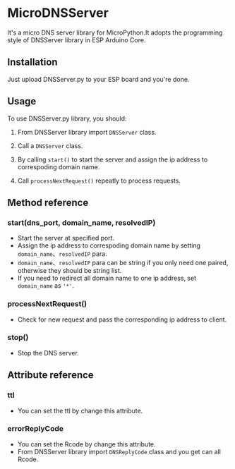 # MicroDNSServer
It's a micro DNS server library for MicroPython.It adopts the programming style of DNSServer library in ESP Arduino Core.

## Installation
Just upload DNSServer.py to your ESP board and you're done.

## Usage
To use DNSServer.py library, you should:

1. From DNSServer library import `DNSServer` class.

2. Call a `DNSServer` class.

3. By calling `start()` to start the server and assign the ip address to correspoding domain name.

4. Call `processNextRequest()` repeatly to process requests.

## Method reference

### start(dns_port, domain_name, resolvedIP)
- Start the server at specified port.
- Assign the ip address to correspoding domain name by setting `domain_name`、`resolvedIP` para.
- `domain_name`、`resolvedIP` para can be string if you only need one paired, otherwise they should be string list.
- If you need to redirect all domain name to one ip address, set `domain_name` as `'*'`.

### processNextRequest()
- Check for new request and pass the corresponding ip address to client.

### stop()
- Stop the DNS server.

## Attribute reference

### ttl
- You can set the ttl by change this attribute.

### errorReplyCode
- You can set the Rcode by change this attribute.
- From DNSServer library import `DNSReplyCode` class and you get can all Rcode.


